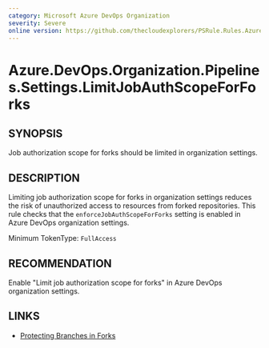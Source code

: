 ```yaml
---
category: Microsoft Azure DevOps Organization  
severity: Severe  
online version: https://github.com/thecloudexplorers/PSRule.Rules.AzureDevOps/tree/main/src/PSRule.Rules.AzureDevOps/en/Azure.DevOps.Organization.Pipelines.Settings.LimitJobAuthScopeForForks.md  
---
```


# Azure.DevOps.Organization.Pipelines.Settings.LimitJobAuthScopeForForks

## SYNOPSIS

Job authorization scope for forks should be limited in organization settings.

## DESCRIPTION

Limiting job authorization scope for forks in organization settings reduces the risk of unauthorized access to resources from forked repositories. This rule checks that the `enforceJobAuthScopeForForks` setting is enabled in Azure DevOps organization settings.

Minimum TokenType: `FullAccess`

## RECOMMENDATION

Enable "Limit job authorization scope for forks" in Azure DevOps organization settings.

## LINKS

- [Protecting Branches in Forks](https://learn.microsoft.com/en-us/azure/devops/pipelines/repos/branches/fork-protection)
